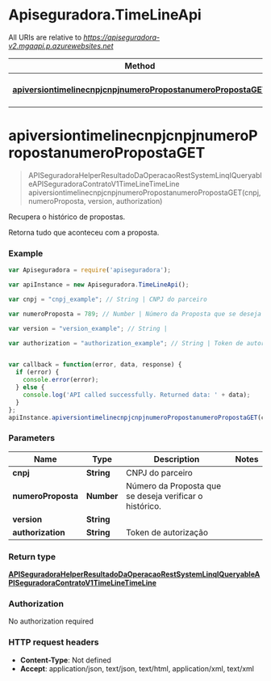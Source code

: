 # Apiseguradora.TimeLineApi

All URIs are relative to *https://apiseguradora-v2.mgaapi.p.azurewebsites.net*

Method | HTTP request | Description
------------- | ------------- | -------------
[**apiversiontimelinecnpjcnpjnumeroPropostanumeroPropostaGET**](TimeLineApi.md#apiversiontimelinecnpjcnpjnumeroPropostanumeroPropostaGET) | **GET** /api/{version}/TimeLine | Recupera o histórico de propostas.


<a name="apiversiontimelinecnpjcnpjnumeroPropostanumeroPropostaGET"></a>
# **apiversiontimelinecnpjcnpjnumeroPropostanumeroPropostaGET**
> APISeguradoraHelperResultadoDaOperacaoRestSystemLinqIQueryableAPISeguradoraContratoV1TimeLineTimeLine apiversiontimelinecnpjcnpjnumeroPropostanumeroPropostaGET(cnpj, numeroProposta, version, authorization)

Recupera o histórico de propostas.

Retorna tudo que aconteceu com a proposta.

### Example
```javascript
var Apiseguradora = require('apiseguradora');

var apiInstance = new Apiseguradora.TimeLineApi();

var cnpj = "cnpj_example"; // String | CNPJ do parceiro

var numeroProposta = 789; // Number | Número da Proposta que se deseja verificar o histórico.

var version = "version_example"; // String | 

var authorization = "authorization_example"; // String | Token de autorização


var callback = function(error, data, response) {
  if (error) {
    console.error(error);
  } else {
    console.log('API called successfully. Returned data: ' + data);
  }
};
apiInstance.apiversiontimelinecnpjcnpjnumeroPropostanumeroPropostaGET(cnpj, numeroProposta, version, authorization, callback);
```

### Parameters

Name | Type | Description  | Notes
------------- | ------------- | ------------- | -------------
 **cnpj** | **String**| CNPJ do parceiro | 
 **numeroProposta** | **Number**| Número da Proposta que se deseja verificar o histórico. | 
 **version** | **String**|  | 
 **authorization** | **String**| Token de autorização | 

### Return type

[**APISeguradoraHelperResultadoDaOperacaoRestSystemLinqIQueryableAPISeguradoraContratoV1TimeLineTimeLine**](APISeguradoraHelperResultadoDaOperacaoRestSystemLinqIQueryableAPISeguradoraContratoV1TimeLineTimeLine.md)

### Authorization

No authorization required

### HTTP request headers

 - **Content-Type**: Not defined
 - **Accept**: application/json, text/json, text/html, application/xml, text/xml

